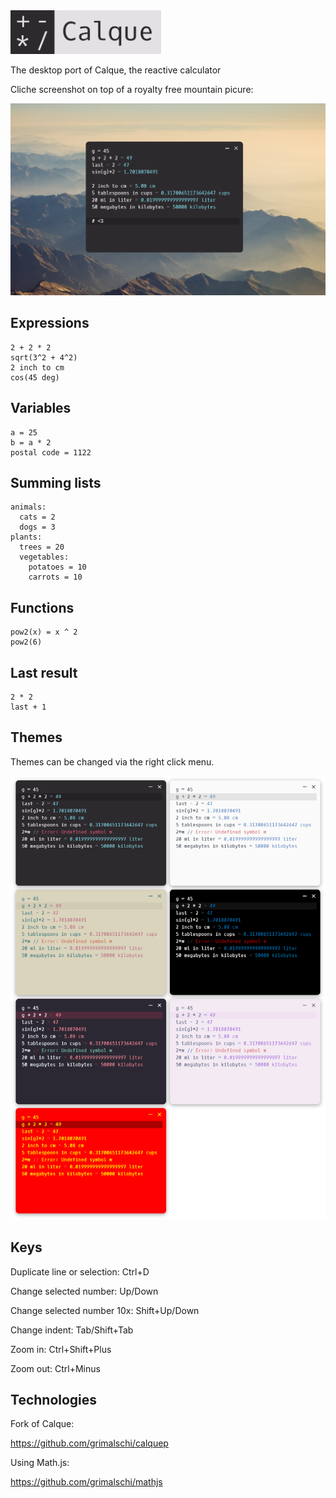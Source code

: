 <img src="resources/logo.png" height="70px">

The desktop port of Calque, the reactive calculator

Cliche screenshot on top of a royalty free mountain picure:

<img src="resources/screenshot.png" title="Background image by Konstantin Kleine on Unsplash">

## Expressions

```
2 + 2 * 2
sqrt(3^2 + 4^2)
2 inch to cm
cos(45 deg)
```

## Variables

```
a = 25
b = a * 2
postal code = 1122
```

## Summing lists

```
animals:
  cats = 2
  dogs = 3
plants:
  trees = 20
  vegetables:
    potatoes = 10
    carrots = 10
```

## Functions

```
pow2(x) = x ^ 2
pow2(6)
```

## Last result

```
2 * 2
last + 1
```

## Themes

Themes can be changed via the right click menu.

<img src="resources/themes.png">

## Keys

Duplicate line or selection: Ctrl+D

Change selected number: Up/Down

Change selected number 10x: Shift+Up/Down

Change indent: Tab/Shift+Tab

Zoom in: Ctrl+Shift+Plus

Zoom out: Ctrl+Minus

## Technologies

Fork of Calque:

https://github.com/grimalschi/calquep

Using Math.js:

https://github.com/grimalschi/mathjs
